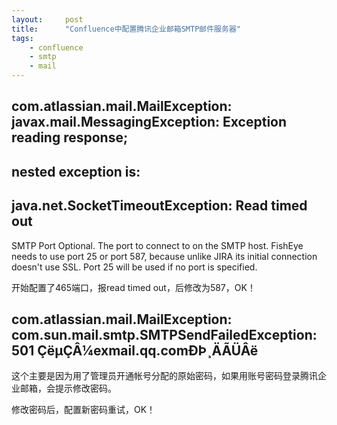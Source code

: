 ```yaml
---
layout:     post
title:      "Confluence中配置腾讯企业邮箱SMTP邮件服务器"
tags:
    - confluence
    - smtp
    - mail
---
```


## com.atlassian.mail.MailException: javax.mail.MessagingException: Exception reading response;
## nested exception is:
## java.net.SocketTimeoutException: Read timed out

SMTP Port Optional. The port to connect to on the SMTP host. FishEye needs to use port 25 or 
port 587, because unlike JIRA its initial connection doesn't use SSL. Port 25 will be used if no 
port is specified.

开始配置了465端口，报read timed out，后修改为587，OK！

## com.atlassian.mail.MailException: com.sun.mail.smtp.SMTPSendFailedException: 501 ÇëµÇÂ¼exmail.qq.comÐÞ¸ÄÃÜÂë

这个主要是因为用了管理员开通帐号分配的原始密码，如果用账号密码登录腾讯企业邮箱，会提示修改密码。

修改密码后，配置新密码重试，OK！
